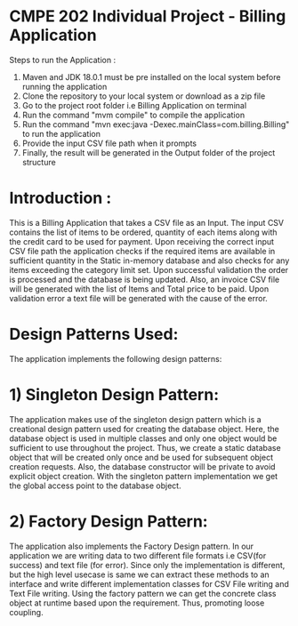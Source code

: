 # CMPE 202 Individual Project - Billing Application 

Steps to run the Application : 
1) Maven and JDK 18.0.1 must be pre installed on the local system before running the application 
2) Clone the repository to your local system or download as a zip file
3) Go to the project root folder i.e Billing Application on terminal
4) Run the command "mvm compile" to compile the application
5) Run the command "mvn exec:java -Dexec.mainClass=com.billing.Billing" to run the application 
6) Provide the input CSV file path when it prompts 
7) Finally, the result will be generated in the Output folder of the project structure 


# Introduction : 

This is a Billing Application that takes a CSV file as an Input. The input CSV contains the list of items to be ordered, quantity of each items along with the credit card to be used for payment.
Upon receiving the correct input CSV file path the application checks if the required items are available in sufficient quantity in the Static in-memory database and also checks for any items exceeding the category limit set. 
Upon successful validation the order is processed and the database is being updated. Also, an invoice CSV file will be generated with the list of Items and Total price to be paid. 
Upon validation error a text file will be generated with the cause of the error. 

# Design Patterns Used:
The application implements the following design patterns:

# 1) Singleton Design Pattern:  
The application makes use of the singleton design pattern which is a creational design pattern used for creating the database object. Here, the database object is used in multiple classes and only one object would be sufficient to use throughout the project. Thus, we create a static database object that will be created only once and be used for subsequent object creation requests. Also, the database constructor will be private to avoid explicit object creation. With the singleton pattern implementation we get the global access point to the database object. 

# 2) Factory Design Pattern: 
The application also implements the Factory Design pattern.
In our application we are writing data to two different file formats i.e CSV(for success) and text file (for error). Since only the implementation is different, but the high level usecase is same we can extract these methods to an interface and write different implementation classes for CSV File writing and Text File writing. Using the factory pattern we can get the concrete class object at runtime based upon the requirement. Thus, promoting loose coupling. 

